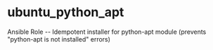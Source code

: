 ubuntu_python_apt
=================

Ansible Role -- Idempotent installer for python-apt module (prevents "python-apt is not installed" errors)
